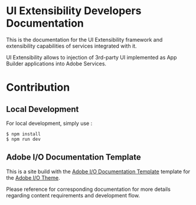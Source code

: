 # UI Extensibility Developers Documentation

This is the documentation for the UI Extensibility framework and extensibility capabilities of services integrated with it.

UI Extensibility allows to injection of 3rd-party UI implemented as App Builder applications into Adobe Services.

# Contribution
## Local Development

For local development, simply use :
```
$ npm install
$ npm run dev
```
## Adobe I/O Documentation Template

This is a site build with the [Adobe I/O Documentation Template](https://github.com/adobedocs/dev-site-documentation-template/) template for the [Adobe I/O Theme](https://github.com/adobe/aio-theme).

Please reference for corresponding documentation for more details regarding content requirements and development flow.
